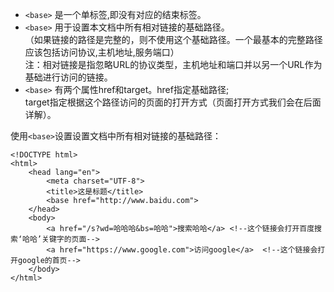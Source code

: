 
* `<base>` 是一个单标签,即没有对应的结束标签。                    
* `<base>` 用于设置本文档中所有相对链接的基础路径。             
          （如果链接的路径是完整的，则不使用这个基础路径。一个最基本的完整路径应该包括访问协议,主机地址,服务端口）         
    注：相对链接是指忽略URL的协议类型，主机地址和端口并以另一个URL作为基础进行访问的链接。             
* `<base>` 有两个属性href和target。href指定基础路径;                  
           target指定根据这个路径访问的页面的打开方式（页面打开方式我们会在后面详解）。   
               
 使用`<base>`设置设置文档中所有相对链接的基础路径：                

    <!DOCTYPE html>
    <html>
        <head lang="en">
            <meta charset="UTF-8">
            <title>这是标题</title>
            <base href="http://www.baidu.com">
        </head>
        <body>
            <a href="/s?wd=哈哈哈&bs=哈哈">搜索哈哈</a> <!--这个链接会打开百度搜索‘哈哈’关键字的页面-->
            <a href="https://www.google.com">访问google</a>  <!--这个链接会打开google的首页-->
        </body>
    </html>


